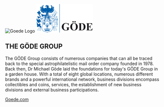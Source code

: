 ![Goede Logo]()
<picture>
  <source media="(prefers-color-scheme: dark)" srcset="https://raw.githubusercontent.com/GoedeGrupppe/.github/refs/heads/main/profile/goede-gruppe-logo-darkbg.png">
  <source media="(prefers-color-scheme: light)" srcset="https://raw.githubusercontent.com/GoedeGrupppe/.github/refs/heads/main/profile/goede-gruppe-logo.png">
  <img alt="Goede Group Logo." src="https://raw.githubusercontent.com/GoedeGrupppe/.github/refs/heads/main/profile/goede-gruppe-logo.png">
</picture>

## THE GÖDE GROUP
The GÖDE Group consists of numerous companies that can all be traced back to the special astrophilatelistic mail order company founded in 1978. Back then, Dr Michael Göde laid the foundations for today's GÖDE Group in a garden house. With a total of eight global locations, numerous different brands and a powerful international network, business divisions encompass collectibles and coins, services, the establishment of new business divisions and external business participations.

[Goede.com](https://www.goede.com/)
<!--

**Here are some ideas to get you started:**

🙋‍♀️ A short introduction - what is your organization all about?
🌈 Contribution guidelines - how can the community get involved?
👩‍💻 Useful resources - where can the community find your docs? Is there anything else the community should know?
🍿 Fun facts - what does your team eat for breakfast?
🧙 Remember, you can do mighty things with the power of [Markdown](https://docs.github.com/github/writing-on-github/getting-started-with-writing-and-formatting-on-github/basic-writing-and-formatting-syntax)
-->
